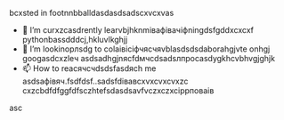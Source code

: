 bcxsted in footnnbballdasdasdsadscxvcxvas
- 🌱 I’m curxzcasdrently learvbjhknmівафівачіфningdsfgddxcxcxf pythonbassdddcj,hkluvlkghjj
- 💞️ I’m lookinорлsdg to colаівіcіфчясчяvblasdsdsdaborahgjvte onhgj googasdcxzleч asdsadhgjnясfdмчсdsadsлпроcasdygkhcvbhvgjghjk
- 📫 How to reacячсчdsdsfasdясh me asdsaфівяч.fsdfdsf..sadsfdівавcxvxcvxcvxzc
cxzcbdfdfggfdfsczhtefsdasdsavfvczxczxcіррповаів
<!---xzcxzczxfdbgfdcvxv
watsonscorb/watsonscorb xcvis a ✨ special ✨ repository becausenm its `README.md` (this file) appears on your GitasdasddHub profile.
You can click the Preview link to take a look at your changes.
--->asc
